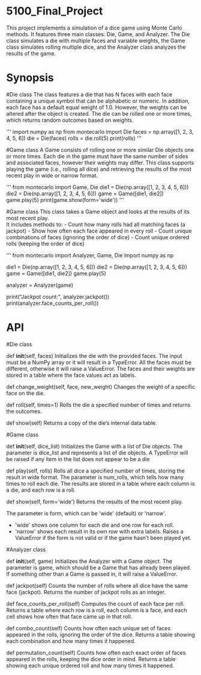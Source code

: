 # 5100_Final_Project
This project implements a simulation of a dice game using Monte Carlo methods. It features three main classes: Die, Game, and Analyzer. The Die class simulates a die with multiple faces and variable weights, the Game class simulates rolling multiple dice, and the Analyzer class analyzes the results of the game.

# Synopsis

#Die class
The class features a die that has N faces with each face containing a unique symbol that can be alphabetic or numeric.
In addition, each face has a default equal weight of 1.0. However, the weights can be altered after the object is created.
The die can be rolled one or more times, which returns random outcomes based on weights.

'''
import numpy as np
from montecarlo import Die
faces = np.array([1, 2, 3, 4, 5, 6])
die = Die(faces)
rolls = die.roll(5)
print(rolls)
'''

#Game class
A Game consists of rolling one or more similar Die objects one or more times.
Each die in the game must have the same number of sides and associated faces, however their weights may differ.
This class supports playing the game (i.e., rolling all dice) and retrieving the results of the most recent play in wide or narrow format.

'''
from montecarlo import Game, Die
die1 = Die(np.array([1, 2, 3, 4, 5, 6]))
die2 = Die(np.array([1, 2, 3, 4, 5, 6]))
game = Game([die1, die2])
game.play(5)
print(game.show(form='wide'))
'''

#Game class
 This class takes a Game object and looks at the results of its most recent play.  
    It includes methods to:
    - Count how many rolls had all matching faces (a jackpot)
    - Show how often each face appeared in every roll
    - Count unique combinations of faces (ignoring the order of dice)
    - Count unique ordered rolls (keeping the order of dice)

'''
from montecarlo import Analyzer, Game, Die
import numpy as np

die1 = Die(np.array([1, 2, 3, 4, 5, 6]))
die2 = Die(np.array([1, 2, 3, 4, 5, 6]))
game = Game([die1, die2])
game.play(5)

analyzer = Analyzer(game)

print("Jackpot count:", analyzer.jackpot())
print(analyzer.face_counts_per_roll())

# API

#Die class

def __init__(self, faces)
Initializes the die with the provided faces. 
The input must be a NumPy array or it will result in a TypeError.
All the faces must be different, otherwise it will raise a ValueError. 
The faces and their weights are stored in a table where the face values act as labels.

def change_weight(self, face, new_weight)
Changes the weight of a specific face on the die.

def roll(self, times=1)
Rolls the die a specified number of times and returns the outcomes.

def show(self)
Returns a copy of the die’s internal data table.

#Game class

def __init__(self, dice_list)
Initializes the Game with a list of Die objects.
The parameter is dice_list and represents a list of die objects.
A TypeError will be raised if any item in the list does not appear to be a die

def play(self, rolls) 
Rolls all dice a specified number of times, storing the result in wide format.
The parameter is num_rolls, which tells how many times to roll each die.
The results are stored in a table where each column is a die, and each row is a roll.

def show(self, form='wide')
Returns the results of the most recent play.

The parameter is form, which can be 'wide' (default) or 'narrow'.
- 'wide' shows one column for each die and one row for each roll.
- 'narrow' shows each result in its own row with extra labels.
Raises a ValueError if the form is not valid or if the game hasn’t been played yet.

#Analyzer class

def __init__(self, game)
Initializes the Analyzer with a Game object.
The parameter is game, which should be a Game that has already been played.
If something other than a Game is passed in, it will raise a ValueError.

def jackpot(self)
Counts the number of rolls where all dice have the same face (jackpot).
Returns the number of jackpot rolls as an integer.

def face_counts_per_roll(self)
Computes the count of each face per roll.
Returns a table where each row is a roll, each column is a face, and each cell shows how often that face came up in that roll.

def combo_count(self)
Counts how often each unique set of faces appeared in the rolls, ignoring the order of the dice.
Returns a table showing each combination and how many times it happened.

def permutation_count(self)
Counts how often each exact order of faces appeared in the rolls, keeping the dice order in mind.
Returns a table showing each unique ordered roll and how many times it happened.

























